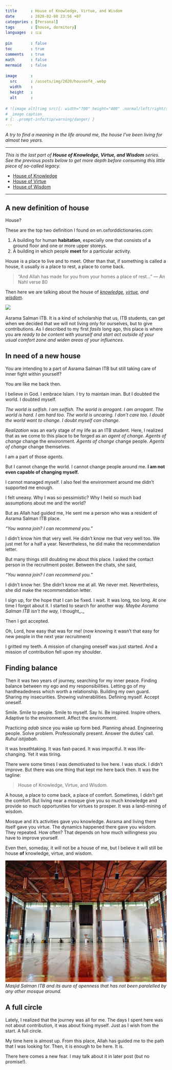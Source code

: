 ```yaml
---
title      : House of Knowledge, Virtue, and Wisdom
date       : 2020-02-08 23:56 +07
categories : [Personal]
tags       : [house, dormitory]
languages  : 🇬🇧

pin        : false
toc        : true
comments   : true
math       : false
mermaid    : false

image      :
  src      : /assets/img/2020/houseof4_.webp
  width    : 
  height   : 
  alt      : 

# ![image alt](img src){: width="700" height="400" .normal/left/right/shadow}
# _image caption_
# {: .prompt-info/tip/warning/danger/ }
---
```


_A try to find a meaning in the life around me, the house I’ve been living for almost two years._


---
_This is the last part of_ **_House of Knowledge, Virtue, and Wisdom_** _series. See the previous posts below to get more depth before consuming this little piece of so-called legacy._

- [House of Knowledge](/posts/house-of-knowledge)
- [House of Virtue](/posts/house-of-virtue)
- [House of Wisdom](/posts/house-of-wisdom)

---

## A new definition of house

House?

These are the top two definition I found on en.oxforddictionaries.com:

1.  A building for human **habitation**, especially one that consists of a ground floor and one or more upper storeys.
2.  A building in which people **meet** for a particular activity.

House is a place to live and to meet. Other than that, if something is called a house, it usually is a place to rest, a place to come back.

> “And Allah has made for you from your homes a place of rest…” — An Nahl verse 80

Then here we are talking about the house of [_knowledge_](https://medium.com/@ilmaaliyaf/house-of-knowledge-i-fce82cdbadb3)_,_ [_virtue_](https://medium.com/@ilmaaliyaf/house-of-virtue-ii-d682c2522347)_, and_ [_wisdom_](https://medium.com/@ilmaaliyaf/house-of-wisdom-iii-cdbbacdea891).

![](https://miro.medium.com/max/1400/1*ISAlMv0ETJmeDYpwao7vBQ.png)

Asrama Salman ITB. It is a kind of scholarship that us, ITB students, can get when we decided that we will not living only for ourselves, but to give contributions. As I described to my first _fasils_ long ago, this place is where you are _ready to be content with yourself and start act outside of your usual comfort zone and widen areas of your influences_.

## In need of a new house

You are intending to a part of Asrama Salman ITB but still taking care of inner fight within yourself?

You are like me back then.

I believe in God. I embrace Islam. I try to maintain iman. But I doubted the world. I doubted myself.

_The world is selfish. I am selfish. The world is arrogant. I am arrogant. The world is hard. I am hard too. The world is uncaring. I don’t care too. I doubt the world want to change. I doubt myself can change._

_Realization_ was an early stage of my life as an ITB student. Here, I realized that as we come to this place to be forged as an _agent of change_. _Agents of change_ change the environment. _Agents of change_ change people. _Agents of change_ change themselves.

I am a part of those _agents_.

But I cannot change the world. I cannot change people around me. **I am not even capable of changing myself.**

I cannot managed myself. I also feel the environment around me didn’t supported me enough.

I felt uneasy. Why I was so pessimistic? Why I held so much bad assumptions about me and the world?

But as Allah had guided me, He sent me a person who was a resident of Asrama Salman ITB place.

_“You wanna join? I can recommend you.”_

I didn’t know him that very well. He didn’t know me that very well too. We just met for a half a year. Nevertheless, he did make the recommendation letter.

But many things still doubting me about this place. I asked the contact person in the recruitment poster. Between the chats, she said,

_“You wanna join? I can recommend you.”_

I didn’t know her. She didn’t know me at all. We never met. Nevertheless, she did make the recommendation letter.

I sign up, for the hope that I can be fixed. I wait. It was long, too long. At one time I forgot about it. I started to search for another way. _Maybe Asrama Salman ITB isn’t the way,_ I thought_._

Then I got accepted.

Oh, Lord, how easy that was for me! (now knowing it wasn’t that easy for new people in the next year recruitment)

I gritted my teeth. A mission of changing oneself was just started. And a mission of contribution fell upon my shoulder.


## Finding balance

Then it was two years of journey, searching for my inner peace. Finding balance between my ego and my responsibilities. Letting go of my hardheadedness which worth a relationship. Building my own guard. Sharing my insecurities. Showing vulnerabilities. Defining myself. Accept oneself.

Smile. Smile to people. Smile to myself. Say hi. Be inspired. Inspire others. Adaptive to the environment. Affect the environment.

Practicing _adab_ since you wake up form bed. Planning ahead. Engineering people. Solve problem. Professionally present. Answer the duties’ call. _Ruhul istijabah._

It was breathtaking. It was fast-paced. It was impactful. It was life-changing. Yet it was tiring.

There were some times I was demotivated to live here. I was stuck. I didn’t improve. But there was one thing that kept me here back then. It was the tagline:

> House of Knowledge, Virtue, and Wisdom.

A house, a place to come back, a place of comfort. Sometimes, I didn’t get the comfort. But living near a mosque give you so much knowledge and provide so much opportunities for virtues to prosper. It was a land-mining of wisdom.

Mosque and it’s activities gave you knowledge. Asrama and living there itself gave you virtue. The dynamics happened there gave you wisdom. They repeated. How often? That depends on how much willingness you have to improve yourself.

Even then, someday, it will not be a house of me, but I believe it will still be house **of** knowledge, virtue, and wisdom.

![](/assets/img/2020/houseof4.jpeg)
_Masjid Salman ITB and its aura of openness that has not been paralelled by any other mosque around._


## A full circle

Lately, I realized that the journey was all for me. The days I spent here was not about contribution, it was about fixing myself. Just as I wish from the start. A full circle.

My time here is almost up. From this place, Allah has guided me to the path that I was looking for. Then, it is enough to be here. It is.

There here comes a new fear. I may talk about it in later post (but no promise!).